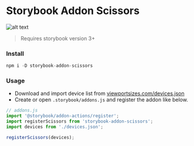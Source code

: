 # Storybook Addon Scissors
![alt text](https://raw.githubusercontent.com/PeterPanen/storybook-addon-scissors/master/assets/screenshot.png "screenshot")

> Requires storybook version 3+

### Install

```javascript
npm i -D storybook-addon-scissors
```

### Usage
- Download and import device list from [viewportsizes.com/devices.json](http://viewportsizes.com/devices.json)
- Create or open `.storybook/addons.js` and register the addon like below.
```javascript
// addons.js
import '@storybook/addon-actions/register';
import registerScissors from 'storybook-addon-scissors';
import devices from './devices.json';

registerScissors(devices);
```
